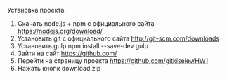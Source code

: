 Установка проекта.
1. Скачать node.js + npm c официального сайта https://nodejs.org/download/
2. Установить git с официального сайта http://git-scm.com/downloads
3. Установить gulp npm install --save-dev gulp
4. Зайти на сайт https://github.com/
5. Перейти на страницу проекта https://github.com/gitkiselev/HW1
6. Нажать кнопк download.zip